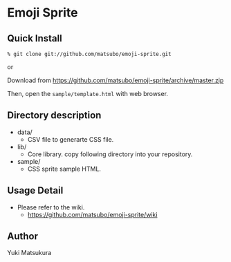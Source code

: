 Emoji Sprite
==============


Quick Install
-------------

```
% git clone git://github.com/matsubo/emoji-sprite.git
```

or 

Download from https://github.com/matsubo/emoji-sprite/archive/master.zip


Then, open the `sample/template.html` with web browser.


Directory description
-------------
* data/
  * CSV file to generarte CSS file.
* lib/
  * Core library. copy following directory into your repository.
* sample/
  *  CSS sprite sample HTML.


Usage Detail
-------------

* Please refer to the wiki.
  * https://github.com/matsubo/emoji-sprite/wiki




Author
---------------
Yuki Matsukura


